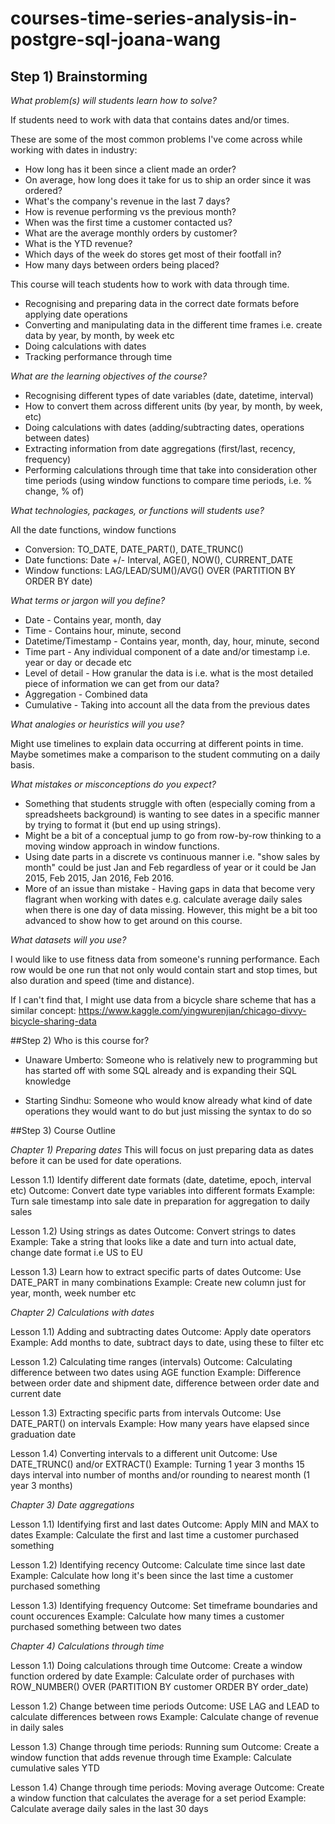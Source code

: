 # courses-time-series-analysis-in-postgre-sql-joana-wang

## Step 1) Brainstorming

*What problem(s) will students learn how to solve?*

If students need to work with data that contains dates and/or times.

These are some of the most common problems I've come across while working with dates in industry:

- How long has it been since a client made an order?
- On average, how long does it take for us to ship an order since it was ordered?
- What's the company's revenue in the last 7 days?
- How is revenue performing vs the previous month?
- When was the first time a customer contacted us?
- What are the average monthly orders by customer?
- What is the YTD revenue?
- Which days of the week do stores get most of their footfall in?
- How many days between orders being placed?


This course will teach students how to work with data through time.

- Recognising and preparing data in the correct date formats before applying date operations
- Converting and manipulating data in the different time frames i.e. create data by year, by month, by week etc
- Doing calculations with dates
- Tracking performance through time


*What are the learning objectives of the course?*


- Recognising different types of date variables (date, datetime, interval)
- How to convert them across different units (by year, by month, by week, etc)
- Doing calculations with dates (adding/subtracting dates, operations between dates)
- Extracting information from date aggregations (first/last, recency, frequency)
- Performing calculations through time that take into consideration other time periods (using window functions to compare time periods, i.e. % change, % of)


*What technologies, packages, or functions will students use?*

All the date functions, window functions

- Conversion: TO_DATE, DATE_PART(), DATE_TRUNC()
- Date functions:  Date +/- Interval, AGE(), NOW(), CURRENT_DATE
- Window functions: LAG/LEAD/SUM()/AVG() OVER (PARTITION BY ORDER BY date)


*What terms or jargon will you define?*

- Date - Contains year, month, day
- Time - Contains hour, minute, second
- Datetime/Timestamp - Contains year, month, day, hour, minute, second
- Time part - Any individual component of a date and/or timestamp i.e. year or day or decade etc
- Level of detail - How granular the data is i.e. what is the most detailed piece of information we can get from our data?
- Aggregation - Combined data
- Cumulative - Taking into account all the data from the previous dates


*What analogies or heuristics will you use?*

Might use timelines to explain data occurring at different points in time.
Maybe sometimes make a comparison to the student commuting on a daily basis.


*What mistakes or misconceptions do you expect?*

- Something that students struggle with often (especially coming from a spreadsheets background) is wanting to see dates in a specific manner by trying to format it (but end up using strings).
- Might be a bit of a conceptual jump to go from row-by-row thinking to a moving window approach in window functions.
- Using date parts in a discrete vs continuous manner i.e. "show sales by month" could be just Jan and Feb regardless of year or it could be Jan 2015, Feb 2015, Jan 2016, Feb 2016.
- More of an issue than mistake - Having gaps in data that become very flagrant when working with dates e.g. calculate average daily sales when there is one day of data missing. However, this might be a bit too advanced to show how to get around on this course.



*What datasets will you use?*

I would like to use fitness data from someone's running performance.
Each row would be one run that not only would contain start and stop times, but also duration and speed (time and distance).

If I can't find that, I might use data from a bicycle share scheme that has a similar concept:
https://www.kaggle.com/yingwurenjian/chicago-divvy-bicycle-sharing-data




##Step 2) Who is this course for?

- Unaware Umberto: Someone who is relatively new to programming but has started off with some SQL already and is expanding their SQL knowledge

- Starting Sindhu: Someone who would know already what kind of date operations they would want to do but just missing the syntax to do so



##Step 3) Course Outline

*Chapter 1)	Preparing dates*
This will focus on just preparing data as dates before it can be used for date operations.

Lesson 1.1)	Identify different date formats (date, datetime, epoch, interval etc)
Outcome:	Convert date type variables into different formats
Example:	Turn sale timestamp into sale date in preparation for aggregation to daily sales

Lesson 1.2)	Using strings as dates
Outcome: 	Convert strings to dates
Example:	Take a string that looks like a date and turn into actual date, change date format i.e US to EU 

Lesson 1.3)	Learn how to extract specific parts of dates
Outcome: 	Use DATE_PART in many combinations
Example:	Create new column just for year, month, week number etc


	
*Chapter 2)	Calculations with dates*

Lesson 1.1)	Adding and subtracting dates
Outcome:	Apply date operators
Example:	Add months to date, subtract days to date, using these to filter etc

Lesson 1.2)	Calculating time ranges (intervals)
Outcome:	Calculating difference between two dates using AGE function
Example:	Difference between order date and shipment date, difference between order date and current date

Lesson 1.3)	Extracting specific parts from intervals
Outcome:	Use DATE_PART() on intervals
Example:	How many years have elapsed since graduation date

Lesson 1.4)	Converting intervals to a different unit
Outcome:	Use DATE_TRUNC() and/or EXTRACT()
Example:	Turning 1 year 3 months 15 days interval into number of months and/or rounding to nearest month (1 year 3 months)
	
	
*Chapter 3)	Date aggregations*

Lesson 1.1)	Identifying first and last dates
Outcome:	Apply MIN and MAX to dates
Example:	Calculate the first and last time a customer purchased something

Lesson 1.2)	Identifying recency
Outcome:	Calculate time since last date
Example:	Calculate how long it's been since the last time a customer purchased something

Lesson 1.3)	Identifying frequency
Outcome:	Set timeframe boundaries and count occurences
Example:	Calculate how many times a customer purchased something between two dates
	
	
*Chapter 4)	Calculations through time*

Lesson 1.1)	Doing calculations through time
Outcome:	Create a window function ordered by date
Example:	Calculate order of purchases with ROW_NUMBER() OVER (PARTITION BY customer ORDER BY order_date)

Lesson 1.2)	Change between time periods
Outcome:	USE LAG and LEAD to calculate differences between rows
Example:	Calculate change of revenue in daily sales

Lesson 1.3)	Change through time periods: Running sum
Outcome:	Create a window function that adds revenue through time
Example:	Calculate cumulative sales YTD

Lesson 1.4)	Change through time periods: Moving average
Outcome:	Create a window function that calculates the average for a set period
Example:	Calculate average daily sales in the last 30 days



